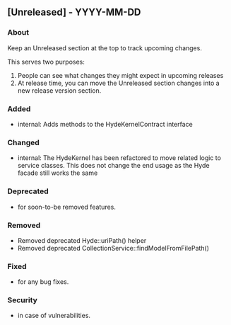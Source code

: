 ## [Unreleased] - YYYY-MM-DD

### About

Keep an Unreleased section at the top to track upcoming changes.

This serves two purposes:

1. People can see what changes they might expect in upcoming releases
2. At release time, you can move the Unreleased section changes into a new release version section.

### Added
- internal: Adds methods to the HydeKernelContract interface

### Changed
- internal: The HydeKernel has been refactored to move related logic to service classes. This does not change the end usage as the Hyde facade still works the same

### Deprecated
- for soon-to-be removed features.

### Removed
- Removed deprecated Hyde::uriPath() helper
- Removed deprecated CollectionService::findModelFromFilePath()

### Fixed
- for any bug fixes.

### Security
- in case of vulnerabilities.
